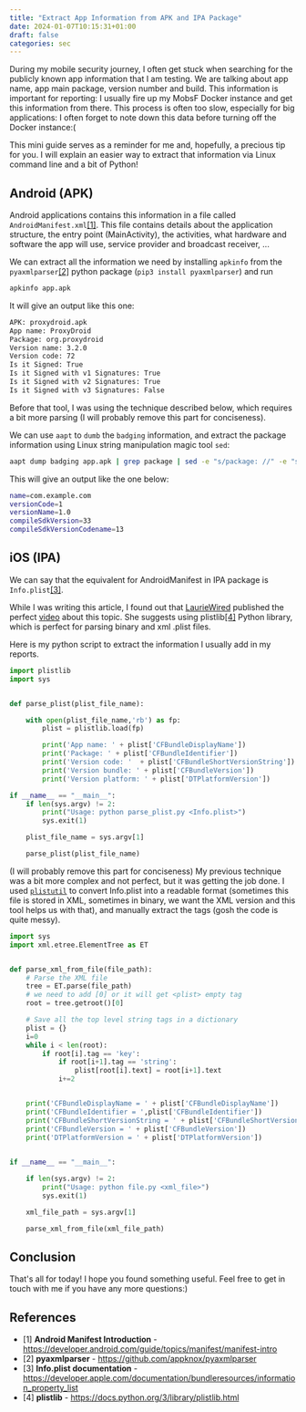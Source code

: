 ```yaml
---
title: "Extract App Information from APK and IPA Package"
date: 2024-01-07T10:15:31+01:00
draft: false
categories: sec
---
```


During my mobile security journey, I often get stuck when searching for the publicly known app information that I am testing. We are talking about app name, app main package, version number and build. This information is important for reporting: I usually fire up my MobsF Docker instance and get this information from there. This process is often too slow, especially for big applications: I often forget to note down this data before turning off the Docker instance:(

This mini guide serves as a reminder for me and, hopefully, a precious tip for you. I will explain an easier way to extract that information via Linux command line and a bit of Python!

## Android (APK)
Android applications contains this information in a file called `AndroidManifest.xml`[[1]](https://developer.android.com/guide/topics/manifest/manifest-intro). This file contains details about the application structure, the entry point (MainActivity), the activities, what hardware and software the app will use, service provider and broadcast receiver, ...

We can extract all the information we need by installing `apkinfo` from the `pyaxmlparser`[[2]](https://github.com/appknox/pyaxmlparser) python package (`pip3 install pyaxmlparser`) and run
```bash
apkinfo app.apk
```

It will give an output like this one:

```bash
APK: proxydroid.apk
App name: ProxyDroid
Package: org.proxydroid
Version name: 3.2.0
Version code: 72
Is it Signed: True
Is it Signed with v1 Signatures: True
Is it Signed with v2 Signatures: True
Is it Signed with v3 Signatures: False
```

Before that tool, I was using the technique described below, which requires a bit more parsing (I will probably remove this part for conciseness).


We can use `aapt` to `dumb` the `badging` information, and extract the package information using Linux string manipulation magic tool `sed`:

```bash
aapt dump badging app.apk | grep package | sed -e "s/package: //" -e "s/'//g" -e "s/ /\\n/g"
```

This will give an output like the one below:

```bash
name=com.example.com
versionCode=1
versionName=1.0
compileSdkVersion=33
compileSdkVersionCodename=13
```



## iOS (IPA)

We can say that the equivalent for AndroidManifest in IPA package is `Info.plist`[[3]](https://developer.apple.com/documentation/bundleresources/information_property_list).

While I was writing this article, I found out that [LaurieWired](https://www.youtube.com/@lauriewired) published the perfect [video](https://www.youtube.com/watch?v=KL899jMSD8w) about this topic. She suggests using plistlib[[4]](https://docs.python.org/3/library/plistlib.html) Python library, which is perfect for parsing binary and xml .plist files.

Here is my python script to extract the information I usually add in my reports.

```python
import plistlib
import sys


def parse_plist(plist_file_name):

    with open(plist_file_name,'rb') as fp:
        plist = plistlib.load(fp)

        print('App name: ' + plist['CFBundleDisplayName'])
        print('Package: ' + plist['CFBundleIdentifier'])
        print('Version code: '  + plist['CFBundleShortVersionString'])
        print('Version bundle: ' + plist['CFBundleVersion'])
        print('Version platform: ' + plist['DTPlatformVersion'])

if __name__ == "__main__":
    if len(sys.argv) != 2:
        print("Usage: python parse_plist.py <Info.plist>")
        sys.exit(1)

    plist_file_name = sys.argv[1]

    parse_plist(plist_file_name)
```


(I will probably remove this part for conciseness)
My previous technique was a bit more complex and not perfect, but it was getting the job done. I used [`plistutil`](https://manpages.debian.org/testing/libplist-utils/plistutil.1.en.html) to convert Info.plist into a readable format (sometimes this file is stored in XML, sometimes in binary, we want the XML version and this tool helps us with that), and manually extract the tags (gosh the code is quite messy).

```python
import sys
import xml.etree.ElementTree as ET


def parse_xml_from_file(file_path):
    # Parse the XML file
    tree = ET.parse(file_path)
    # we need to add [0] or it will get <plist> empty tag
    root = tree.getroot()[0]

    # Save all the top level string tags in a dictionary
    plist = {}
    i=0
    while i < len(root):
        if root[i].tag == 'key':
            if root[i+1].tag == 'string':
                plist[root[i].text] = root[i+1].text
            i+=2


    print('CFBundleDisplayName = ' + plist['CFBundleDisplayName'])
    print('CFBundleIdentifier = ',plist['CFBundleIdentifier'])
    print('CFBundleShortVersionString = ' + plist['CFBundleShortVersionString'])
    print('CFBundleVersion = ' + plist['CFBundleVersion'])
    print('DTPlatformVersion = ' + plist['DTPlatformVersion'])
            

if __name__ == "__main__":

    if len(sys.argv) != 2:
        print("Usage: python file.py <xml_file>")
        sys.exit(1)

    xml_file_path = sys.argv[1]

    parse_xml_from_file(xml_file_path)
```


## Conclusion

That's all for today! I hope you found something useful. Feel free to get in touch with me if you have any more questions:)

## References

- [1] **Android Manifest Introduction** - https://developer.android.com/guide/topics/manifest/manifest-intro
- [2] **pyaxmlparser** - https://github.com/appknox/pyaxmlparser
- [3] **Info.plist documentation** - https://developer.apple.com/documentation/bundleresources/information_property_list
- [4] **plistlib** - https://docs.python.org/3/library/plistlib.html